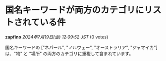 # 国名キーワードが両方のカテゴリにリストされている件

**zapfino** *2024年7月19日(金) 12:09:52 JST* (0 votes)

国名キーワードの ["ネパール", "ノルウェー", "オーストラリア", "ジャマイカ"] は、"物" と "場所" の両方のカテゴリに重複して含まれています。 

